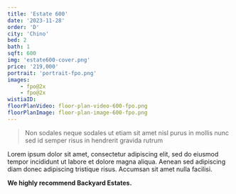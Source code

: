 ```yaml
---
title: 'Estate 600'
date: '2023-11-28'
order: 'D'
city: 'Chino'
bed: 2
bath: 1
sqft: 600
img: 'estate600-cover.png'
price: '219,000'
portrait: 'portrait-fpo.png'
images:
    - fpo@2x
    - fpo@2x
wistiaID:
floorPlanVideo: floor-plan-video-600-fpo.png
floorPlanImage: floor-plan-image-600-fpo.png
---
```


> Non sodales neque sodales ut etiam sit amet nisl purus in mollis nunc sed id semper risus in hendrerit gravida rutrum

Lorem ipsum dolor sit amet, consectetur adipiscing elit, sed do eiusmod tempor incididunt ut labore et dolore magna aliqua. Aenean sed adipiscing diam donec adipiscing tristique risus. Accumsan sit amet nulla facilisi.

**We highly recommend Backyard Estates.**
